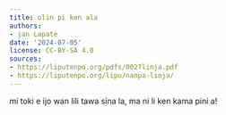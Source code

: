 ```yaml
---
title: olin pi ken ala
authors:
- jan Lapate
date: '2024-07-05'
license: CC-BY-SA 4.0
sources:
- https://liputenpo.org/pdfs/0027linja.pdf
- https://liputenpo.org/lipu/nanpa-linja/
---
```


mi toki e ijo wan lili tawa sina la, ma ni li ken kama pini a!